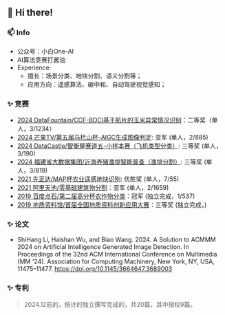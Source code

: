 ## 👋 Hi there!

### 📫 Info
* 公众号：小白One-AI
* AI算法竞赛打酱油
* Experience:
  * 擅长：场景分类、地块分割、语义分割等；
  * 应用方向：遥感算法、碳中和、自动驾驶视觉感知；


### ✨ 竞赛
* [2024 DataFountain/CCF-BDCI基于航片的玉米异常情况识别](https://www.datafountain.cn/competitions/1064)：二等奖（单人，3/1234）
* [2024 芒果TV/第五届马栏山杯-AIGC生成图像判定](https://challenge.ai.mgtv.com/#/track/24): 亚军 (单人，2/885) 
* [2024 DataCastle/智衡屋赛道五-小样本赛（飞机类型分类）](https://challenge.datacastle.cn/v3/cmptDetail.html?id=874): 三等奖 (单人，3/190)
* [2024 福建省大数据集团/近海养殖渔排智能普查（渔排分割）](https://datacontest.fjbdg.com.cn/v3/cmptDetail.html?id=878): 三等奖 (单人，3/819)
* [2021 先正达/MAP杯农业遥感地块识别](https://www.sohu.com/a/491428747_121123997): 优胜奖 (单人，7/55)
* [2021 阿里天池/零基础建筑物分割](https://tianchi.aliyun.com/competition/entrance/531872/introduction)：亚军 (单人，2/1659)
* [2019 百度点石/第二届高分杯农作物分类](https://mp.weixin.qq.com/s/OjYpLxMD1q3eGBkK2aptQg)：冠军 (独立完成，1/537)
* [2019 地质资料馆/首届全国地质资料创新应用大赛]()：三等奖 (独立完成，)

<!--
* [2020 AI研习社中文验证码识别](https://god.yanxishe.com/71)：季军 (单人，3/86)
* [2020 AI研习社英文验证码识别](https://god.yanxishe.com/66)：冠军 (单人，1/169) -->

### ✨ 论文
* ShiHang Li, Haishan Wu, and Biao Wang. 2024. A Solution to ACMMM 2024 on Artificial Intelligence Generated Image Detection. In Proceedings of the 32nd ACM International Conference on Multimedia (MM '24). Association for Computing Machinery, New York, NY, USA, 11475–11477. https://doi.org/10.1145/3664647.3689003


### ✨ 专利
> 2024.12前的，统计的独立撰写完成的，共20篇，其中授权9篇。

<!--
* 1.CN201911298501.1	图像处理模型的构建方法、装置、终端及可读存储介质 邹冲;李世行;(已授权)
* 2.CN202011094929.7	模型训练方法、图像识别方法、装置、设备及存储介质 李世行;
* 3.CN202011118286.5	灾害监测及预警方法、装置、设备及介质 李世行;(已授权)
* 4.CN202110314810.4	提取图像中地块的方法、装置、电子设备及存储介质 李世行;(已授权)
* 5.CN202110314424.5	一种地块中对象的分类方法、装置及电子设备 李世行;
* 6.CN202110313783.9	一种地域图像的识别处理方法、装置及电子设备 李世行;
* 7.CN202110593092.9	多光谱图像的分割方法、装置、电子设备及存储介质 李世行;(已授权)
* 8.CN202110591478.6	多光谱图像的分割方法、装置、电子设备及存储介质 李世行;(已授权)
* 9.CN202110591617.5	多光谱图像的特征提取方法、装置、电子设备及存储介质 李世行;
* 10.CN202110839342.2	标签生成方法、装置、设备、存储介质及程序产品 李世行;
* 11.CN202110839761.6	遥感图像的地物分类方法、装置、设备及存储介质 李世行;
* 
* 12.CN202310695534.X	车辆位姿的识别方法、装置、计算机设备及存储介质 姜波;李世行;(已授权)
* 13.CN202310165250.X	一种叉车托盘的位置信息提取方法、装置和域控制器 王发平;李世行;
* 14.CN202211533598.1	一种托盘检测方法、装置、设备及存储介质 王发平;李世行;(已授权)
* 15.CN202210613135.X	车道线识别方法、装置、电子设备及存储介质 李世行;(已授权)
* 16.CN202210307163.9	一种场景图像特征提取方法、装置和域控制器 李世行;(无权-主动撤回)
* 17.CN202210297985.3	语义分割模型训练方法、语义分割方法及电子设备 李世行;(已授权)
* 18.CN202211244312.8 用于自动驾驶的目标检测方法及装置、电子设备及介质 王发平;李世行(无权-驳回)




[![](https://github-readme-stats.vercel.app/api?username=lsh1994&show_icons=true&theme=onedark)](https://github.com/anuraghazra/github-readme-stats)

-->

<!--
**lsh1994/lsh1994** is a ✨ _special_ ✨ repository because its `README.md` (this file) appears on your GitHub profile.

Here are some ideas to get you started:

- 🔭 I’m currently working on ...
- 🌱 I’m currently learning ...
- 👯 I’m looking to collaborate on ...
- 🤔 I’m looking for help with ...
- 💬 Ask me about ...
- 📫 How to reach me: ...
- 😄 Pronouns: ...
- ⚡ Fun fact: ...
-->
